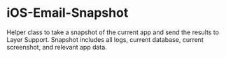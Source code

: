 # iOS-Email-Snapshot
Helper class to take a snapshot of the current app and send the results to Layer Support.  Snapshot includes all logs, current database, current screenshot, and relevant app data.
